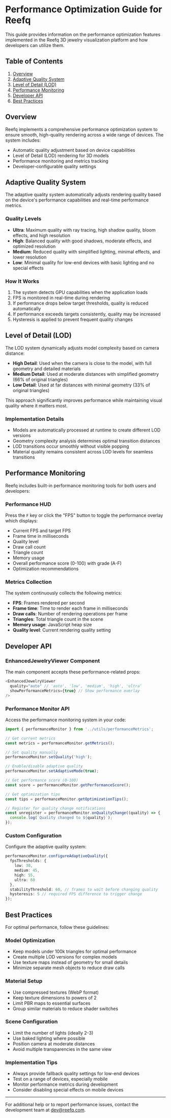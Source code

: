 # Performance Optimization Guide for Reefq

This guide provides information on the performance optimization features implemented in the Reefq 3D jewelry visualization platform and how developers can utilize them.

## Table of Contents

1. [Overview](#overview)
2. [Adaptive Quality System](#adaptive-quality-system)
3. [Level of Detail (LOD)](#level-of-detail-lod)
4. [Performance Monitoring](#performance-monitoring)
5. [Developer API](#developer-api)
6. [Best Practices](#best-practices)

## Overview

Reefq implements a comprehensive performance optimization system to ensure smooth, high-quality rendering across a wide range of devices. The system includes:

- Automatic quality adjustment based on device capabilities
- Level of Detail (LOD) rendering for 3D models
- Performance monitoring and metrics tracking
- Developer-configurable quality settings

## Adaptive Quality System

The adaptive quality system automatically adjusts rendering quality based on the device's performance capabilities and real-time performance metrics.

### Quality Levels

- **Ultra**: Maximum quality with ray tracing, high shadow quality, bloom effects, and high resolution
- **High**: Balanced quality with good shadows, moderate effects, and optimized resolution
- **Medium**: Reduced quality with simplified lighting, minimal effects, and lower resolution
- **Low**: Minimal quality for low-end devices with basic lighting and no special effects

### How It Works

1. The system detects GPU capabilities when the application loads
2. FPS is monitored in real-time during rendering
3. If performance drops below target thresholds, quality is reduced automatically
4. If performance exceeds targets consistently, quality may be increased
5. Hysteresis is applied to prevent frequent quality changes

## Level of Detail (LOD)

The LOD system dynamically adjusts model complexity based on camera distance:

- **High Detail**: Used when the camera is close to the model, with full geometry and detailed materials
- **Medium Detail**: Used at moderate distances with simplified geometry (66% of original triangles)
- **Low Detail**: Used at far distances with minimal geometry (33% of original triangles)

This approach significantly improves performance while maintaining visual quality where it matters most.

### Implementation Details

- Models are automatically processed at runtime to create different LOD versions
- Geometry complexity analysis determines optimal transition distances
- LOD transitions occur smoothly without visible popping
- Material quality remains consistent across LOD levels for seamless transitions

## Performance Monitoring

Reefq includes built-in performance monitoring tools for both users and developers:

### Performance HUD

Press the `F` key or click the "FPS" button to toggle the performance overlay which displays:

- Current FPS and target FPS
- Frame time in milliseconds
- Quality level
- Draw call count
- Triangle count
- Memory usage
- Overall performance score (0-100) with grade (A-F)
- Optimization recommendations

### Metrics Collection

The system continuously collects the following metrics:

- **FPS**: Frames rendered per second
- **Frame time**: Time to render each frame in milliseconds
- **Draw calls**: Number of rendering operations per frame
- **Triangles**: Total triangle count in the scene
- **Memory usage**: JavaScript heap size
- **Quality level**: Current rendering quality setting

## Developer API

### EnhancedJewelryViewer Component

The main component accepts these performance-related props:

```typescript
<EnhancedJewelryViewer
  quality="auto" // 'auto', 'low', 'medium', 'high', 'ultra'
  showPerformanceMetrics={true} // Show performance overlay
/>
```

### Performance Monitor API

Access the performance monitoring system in your code:

```typescript
import { performanceMonitor } from '../utils/performanceMetrics';

// Get current metrics
const metrics = performanceMonitor.getMetrics();

// Set quality manually
performanceMonitor.setQuality('high');

// Enable/disable adaptive quality
performanceMonitor.setAdaptiveMode(true);

// Get performance score (0-100)
const score = performanceMonitor.getPerformanceScore();

// Get optimization tips
const tips = performanceMonitor.getOptimizationTips();

// Register for quality change notifications
const unregister = performanceMonitor.onQualityChange((quality) => {
  console.log(`Quality changed to ${quality}`);
});
```

### Custom Configuration

Configure the adaptive quality system:

```typescript
performanceMonitor.configureAdaptiveQuality({
  fpsThresholds: {
    low: 30,
    medium: 45,
    high: 55,
    ultra: 60
  },
  stabilityThreshold: 60, // frames to wait before changing quality
  hysteresis: 5 // required FPS difference to trigger change
});
```

## Best Practices

For optimal performance, follow these guidelines:

### Model Optimization

- Keep models under 100k triangles for optimal performance
- Create multiple LOD versions for complex models
- Use texture maps instead of geometry for small details
- Minimize separate mesh objects to reduce draw calls

### Material Setup

- Use compressed textures (WebP format)
- Keep texture dimensions to powers of 2
- Limit PBR maps to essential surfaces
- Group similar materials to reduce shader switches

### Scene Configuration

- Limit the number of lights (ideally 2-3)
- Use baked lighting where possible
- Position camera at moderate distances
- Avoid multiple transparencies in the same view

### Implementation Tips

- Always provide fallback quality settings for low-end devices
- Test on a range of devices, especially mobile
- Monitor performance metrics during development
- Consider disabling special effects on mobile devices

---

For additional help or to report performance issues, contact the development team at dev@reefq.com. 